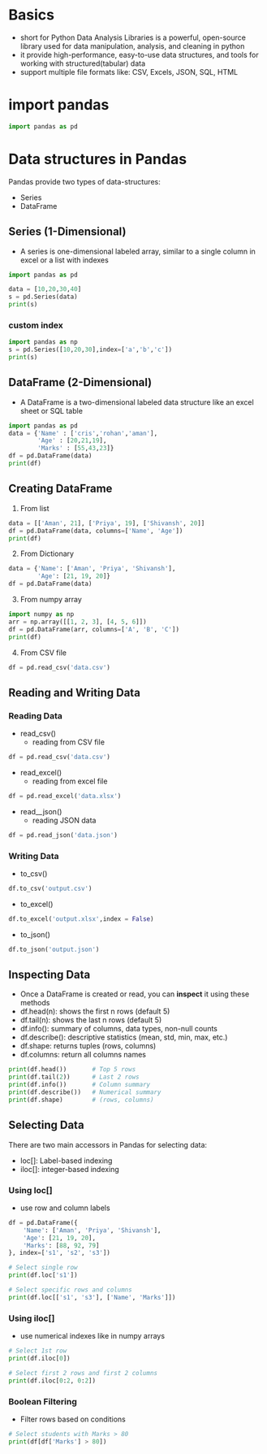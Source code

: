 # Basics

- short for Python Data Analysis Libraries is a powerful, open-source library used for data manipulation, analysis, and cleaning in python
- it provide high-performance, easy-to-use data structures, and tools for working with structured(tabular) data
- support multiple file formats like: CSV, Excels, JSON, SQL, HTML

# import pandas

```python
import pandas as pd
```

# Data structures in Pandas

Pandas provide two types of data-structures:

- Series
- DataFrame

## Series (1-Dimensional)

- A series is one-dimensional labeled array, similar to a single column in excel or a list with indexes

```python
import pandas as pd

data = [10,20,30,40]
s = pd.Series(data)
print(s)
```

### custom index

```python
import pandas as np
s = pd.Series([10,20,30],index=['a','b','c'])
print(s)
```

## DataFrame (2-Dimensional)

- A DataFrame is a two-dimensional labeled data structure like an excel sheet or SQL table

```python
import pandas as pd
data = {'Name' : ['cris','rohan','aman'],
		'Age' : [20,21,19],
		'Marks' : [55,43,23]}
df = pd.DataFrame(data)
print(df)
```

## Creating DataFrame

1. From list

```python
data = [['Aman', 21], ['Priya', 19], ['Shivansh', 20]]
df = pd.DataFrame(data, columns=['Name', 'Age'])
print(df)
```

2. From Dictionary

```python
data = {'Name': ['Aman', 'Priya', 'Shivansh'],
        'Age': [21, 19, 20]}
df = pd.DataFrame(data)

```

3. From numpy array

```python
import numpy as np
arr = np.array([[1, 2, 3], [4, 5, 6]])
df = pd.DataFrame(arr, columns=['A', 'B', 'C'])
print(df)

```

4. From CSV file

```python
df = pd.read_csv('data.csv')
```

## Reading and Writing Data

### Reading Data

- read_csv()
  - reading from CSV file

```python
df = pd.read_csv('data.csv')
```

- read_excel()
  - reading from excel file

```python
df = pd.read_excel('data.xlsx')
```

- read\_\_json()
  - reading JSON data

```python
df = pd.read_json('data.json')
```

### Writing Data

- to_csv()

```python
df.to_csv('output.csv')
```

- to_excel()

```python
df.to_excel('output.xlsx',index = False)
```

- to_json()

```python
df.to_json('output.json')
```

## Inspecting Data

- Once a DataFrame is created or read, you can **inspect** it using these methods
- df.head(n): shows the first n rows (default 5)
- df.tail(n): shows the last n rows (default 5)
- df.info(): summary of columns, data types, non-null counts
- df.describe(): descriptive statistics (mean, std, min, max, etc.)
- df.shape: returns tuples (rows, columns)
- df.columns: return all columns names

```python
print(df.head())       # Top 5 rows
print(df.tail(2))      # Last 2 rows
print(df.info())       # Column summary
print(df.describe())   # Numerical summary
print(df.shape)        # (rows, columns)
```

## Selecting Data

There are two main accessors in Pandas for selecting data:

- loc[]: Label-based indexing
- iloc[]: integer-based indexing

### Using loc[]

- use row and column labels

```python
df = pd.DataFrame({
    'Name': ['Aman', 'Priya', 'Shivansh'],
    'Age': [21, 19, 20],
    'Marks': [88, 92, 79]
}, index=['s1', 's2', 's3'])

# Select single row
print(df.loc['s1'])

# Select specific rows and columns
print(df.loc[['s1', 's3'], ['Name', 'Marks']])
```

### Using iloc[]

- use numerical indexes like in numpy arrays

```python
# Select 1st row
print(df.iloc[0])

# Select first 2 rows and first 2 columns
print(df.iloc[0:2, 0:2])

```

### Boolean Filtering

- Filter rows based on conditions

```python
# Select students with Marks > 80
print(df[df['Marks'] > 80])
```
